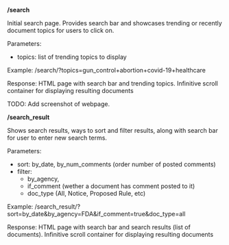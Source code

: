 **/search**

Initial search page. Provides search bar and showcases trending or recently document topics for users to click on.

Parameters:

- topics: list of trending topics to display 

Example: /search/?topics=gun_control+abortion+covid-19+healthcare

Response: HTML page with search bar and trending topics. Infinitive scroll container for displaying resulting documents 

TODO: Add screenshot of webpage. 

**/search_result** 

Shows search results, ways to sort and filter results, along with search bar for user to enter new search terms. 

Parameters: 

- sort: by_date, by_num_comments (order number of posted comments)
- filter: 
    * by_agency, 
    * if_comment (wether a document has comment posted to it)
    * doc_type (All, Notice, Proposed Rule, etc)

Example: /search_result/?sort=by_date&by_agency=FDA&if_comment=true&doc_type=all

Response: HTML page with search bar and search results (list of documents). Infinitive scroll container for displaying resulting documents 




